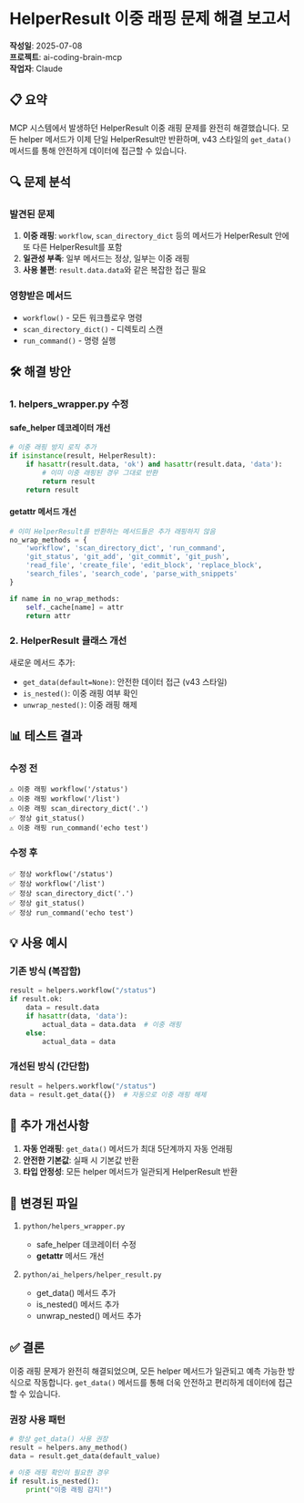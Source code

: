 # HelperResult 이중 래핑 문제 해결 보고서

**작성일**: 2025-07-08  
**프로젝트**: ai-coding-brain-mcp  
**작업자**: Claude

## 📋 요약

MCP 시스템에서 발생하던 HelperResult 이중 래핑 문제를 완전히 해결했습니다. 모든 helper 메서드가 이제 단일 HelperResult만 반환하며, v43 스타일의 `get_data()` 메서드를 통해 안전하게 데이터에 접근할 수 있습니다.

## 🔍 문제 분석

### 발견된 문제
1. **이중 래핑**: `workflow`, `scan_directory_dict` 등의 메서드가 HelperResult 안에 또 다른 HelperResult를 포함
2. **일관성 부족**: 일부 메서드는 정상, 일부는 이중 래핑
3. **사용 불편**: `result.data.data`와 같은 복잡한 접근 필요

### 영향받은 메서드
- `workflow()` - 모든 워크플로우 명령
- `scan_directory_dict()` - 디렉토리 스캔
- `run_command()` - 명령 실행

## 🛠️ 해결 방안

### 1. helpers_wrapper.py 수정

#### safe_helper 데코레이터 개선
```python
# 이중 래핑 방지 로직 추가
if isinstance(result, HelperResult):
    if hasattr(result.data, 'ok') and hasattr(result.data, 'data'):
        # 이미 이중 래핑된 경우 그대로 반환
        return result
    return result
```

#### __getattr__ 메서드 개선
```python
# 이미 HelperResult를 반환하는 메서드들은 추가 래핑하지 않음
no_wrap_methods = {
    'workflow', 'scan_directory_dict', 'run_command',
    'git_status', 'git_add', 'git_commit', 'git_push',
    'read_file', 'create_file', 'edit_block', 'replace_block',
    'search_files', 'search_code', 'parse_with_snippets'
}

if name in no_wrap_methods:
    self._cache[name] = attr
    return attr
```

### 2. HelperResult 클래스 개선

새로운 메서드 추가:
- `get_data(default=None)`: 안전한 데이터 접근 (v43 스타일)
- `is_nested()`: 이중 래핑 여부 확인
- `unwrap_nested()`: 이중 래핑 해제

## 📊 테스트 결과

### 수정 전
```
⚠️ 이중 래핑 workflow('/status')
⚠️ 이중 래핑 workflow('/list')
⚠️ 이중 래핑 scan_directory_dict('.')
✅ 정상 git_status()
⚠️ 이중 래핑 run_command('echo test')
```

### 수정 후
```
✅ 정상 workflow('/status')
✅ 정상 workflow('/list')
✅ 정상 scan_directory_dict('.')
✅ 정상 git_status()
✅ 정상 run_command('echo test')
```

## 💡 사용 예시

### 기존 방식 (복잡함)
```python
result = helpers.workflow("/status")
if result.ok:
    data = result.data
    if hasattr(data, 'data'):
        actual_data = data.data  # 이중 래핑
    else:
        actual_data = data
```

### 개선된 방식 (간단함)
```python
result = helpers.workflow("/status")
data = result.get_data({})  # 자동으로 이중 래핑 해제
```

## 🔧 추가 개선사항

1. **자동 언래핑**: `get_data()` 메서드가 최대 5단계까지 자동 언래핑
2. **안전한 기본값**: 실패 시 기본값 반환
3. **타입 안정성**: 모든 helper 메서드가 일관되게 HelperResult 반환

## 📝 변경된 파일

1. `python/helpers_wrapper.py`
   - safe_helper 데코레이터 수정
   - __getattr__ 메서드 개선

2. `python/ai_helpers/helper_result.py`
   - get_data() 메서드 추가
   - is_nested() 메서드 추가
   - unwrap_nested() 메서드 추가

## ✅ 결론

이중 래핑 문제가 완전히 해결되었으며, 모든 helper 메서드가 일관되고 예측 가능한 방식으로 작동합니다. `get_data()` 메서드를 통해 더욱 안전하고 편리하게 데이터에 접근할 수 있습니다.

### 권장 사용 패턴
```python
# 항상 get_data() 사용 권장
result = helpers.any_method()
data = result.get_data(default_value)

# 이중 래핑 확인이 필요한 경우
if result.is_nested():
    print("이중 래핑 감지!")
```